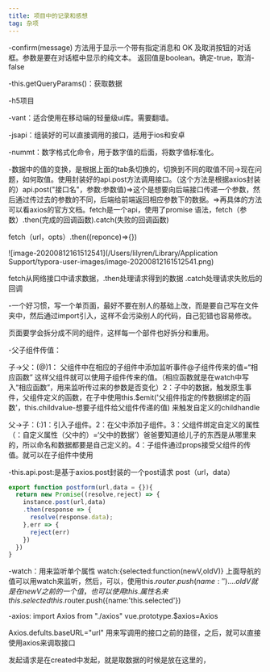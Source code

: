 ```yaml
---
title: 项目中的记录和感想
tag: 杂项
---
```

-confirm(message) 方法用于显示一个带有指定消息和 OK 及取消按钮的对话框。参数是要在对话框中显示的纯文本。   返回值是boolean。确定-true，取消-false

-this.getQueryParams()：获取数据

-h5项目

-vant：适合使用在移动端的轻量级ui库。需要翻墙。

-jsapi：组装好的可以直接调用的接口，适用于ios和安卓

-nummt：数字格式化命令，用于数字值的后面，将数字值标准化。

-数据中的值的变换，是根据上面的tab条切换的，切换到不同的取值不同->现在问题，如何取值。使用封装好的api.post方法调用接口。（这个方法是根据axios封装的）api.post("接口名"，参数:参数值)=>这个是想要向后端接口传递一个参数，然后通过传过去的参数的不同，后端给前端返回相应参数下的数据。=>再具体的方法可以看axios的官方文档。fetch是一个api，使用了promise  语法，fetch（参数）.then(完成的回调函数).catch(失败的回调函数)

fetch（url，opts）.then((reponce)=>{})

![image-20200812161512541](/Users/lilyren/Library/Application Support/typora-user-images/image-20200812161512541.png)

fetch从网络接口中请求数据，.then处理请求得到的数据 .catch处理请求失败后的回调

-一个好习惯，写一个单页面，最好不要在别人的基础上改，而是要自己写在文件夹中，然后通过import引入，这样不会污染别人的代码，自己犯错也容易修改。

页面要学会拆分成不同的组件，这样每一个部件也好拆分和重用。

-父子组件传值：

子->父：(@)1：  父组件中在相应的子组件中添加监听事件@子组件传来的值=“相应函数”  这样父组件就可以使用子组件传来的值。（相应函数就是在watch中写入“相应函数”，用来监听传过来的参数是否变化）2：子中的数据，触发原生事件，父组件定义的函数，在子中使用this.$emit('父组件指定的传数据绑定的函数'，this.childvalue-想要子组件给父组件传递的值) 来触发自定义的childhandle

父->子：(:)1：引入子组件。2：在父中添加子组件。3：父组件绑定自定义的属性（：自定义属性（父中的）=‘父中的数据’）爸爸要知道给儿子的东西是从哪里来的，所以命名和数据都要是自己定义的。4：子组件通过props接受父组件的传值。就可以在子组件中使用

-this.api.post:是基于axios.post封装的一个post请求 post（url，data）

```javascript
export function postform(url,data = {}){
  return new Promise((resolve,reject) => {
    instance.post(url,data)
    .then(response => {
      resolve(response.data);
    },err => {
      reject(err)
    })
  })
}
```

-watch：用来监听单个属性   watch:{selected:function(newV,oldV)}  上面导航的值可以用watch来监听，然后，可以，使用this.$router.push({name:''})....oldV就是在newV之前的一个值  ，也可以使用this.属性名来 this.selected   this.$router.push({name:'this.selected'})

-axios:  import Axios from "./axios"   vue.prototype.$axios=Axios

 Axios.defults.baseURL="url"   用来写调用的接口之前的路径，之后，就可以直接使用axios来调取接口

发起请求是在created中发起，就是取数据的时候是放在这里的，

